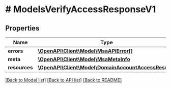 # # ModelsVerifyAccessResponseV1

## Properties

Name | Type | Description | Notes
------------ | ------------- | ------------- | -------------
**errors** | [**\OpenAPI\Client\Model\MsaAPIError[]**](MsaAPIError.md) |  |
**meta** | [**\OpenAPI\Client\Model\MsaMetaInfo**](MsaMetaInfo.md) |  |
**resources** | [**\OpenAPI\Client\Model\DomainAccountAccessResult[]**](DomainAccountAccessResult.md) |  |

[[Back to Model list]](../../README.md#models) [[Back to API list]](../../README.md#endpoints) [[Back to README]](../../README.md)
